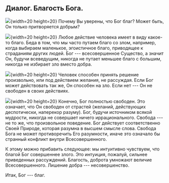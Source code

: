 ## Диалог. Благость Бога.

![](../image/a_letter03.png){width=20 height=20} Почему Вы уверены, что Бог благ? Может быть, Он только притворяется добрым?

![](../image/cross05.png){width=20 height=20} Любое действие человека имеет в виду какое-то благо. Беда в том, что мы часто путаем благо со злом, например, когда выбираем маленькое, эгоистичное благо, приводящее к страданиям других людей. Бог --- всесовершенное Существо, а значит Он, будучи всеведущим, никогда не путает меньшее благо с большим, никогда не избирает зло вместо добра.

![](../image/a_letter03.png){width=20 height=20} Человек способен принять решение произвольно, или под действием желания, не рассуждая. Если Бог может действовать так же, Он способен на зло. Если нет --- Он не свободен в своих действиях.

![](../image/cross05.png){width=20 height=20} Конечно, Бог полностью свободен. Это означает, что Он свободен от страстей (желаний, действующих деспотически, наперекор разуму). Бог, будучи источником всякой мудрости, никогда не совершает ничего иррационального. Свобода --- не то же, что произвольное поведение. Бог действует соответственно Своей Природе, которая разумна в высшем смысле слова. Свобода Бога не может противоречить Его разумности, иначе это означало бы странный конфликт внутри Всесовершенного.

К этому можно прибавить следующее: мы интуитивно чувствуем, что благой Бог совершеннее злого. Это интуиция, пожалуй, сильнее приведенных рассуждений. Благость, доброта умножают величие Всесовершенного. Лишение добра --- несовершенство.

Итак, Бог --- благ.
